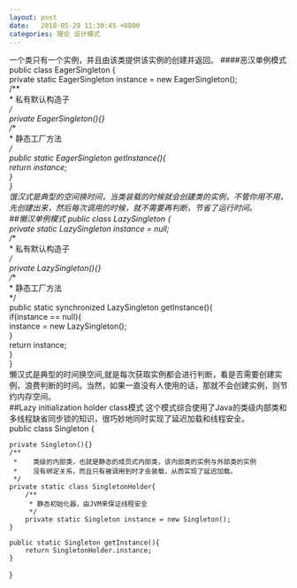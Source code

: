 ```yaml
---
layout: post
date:   2018-05-29 11:30:45 +0800
categories: 理论 设计模式
---
```

一个类只有一个实例，并且由该类提供该实例的创建并返回。
####恶汉单例模式
public class EagerSingleton {  
    private static EagerSingleton instance = new EagerSingleton();  
    /**  
     * 私有默认构造子  
     */  
    private EagerSingleton(){}  
    /**  
     * 静态工厂方法  
     */  
    public static EagerSingleton getInstance(){  
        return instance;  
    }  
}  
饿汉式是典型的空间换时间，当类装载的时候就会创建类的实例，不管你用不用，先创建出来，然后每次调用的时候，就不需要再判断，节省了运行时间。  
##懒汉单例模式
public class LazySingleton {  
    private static LazySingleton instance = null;  
    /**  
     * 私有默认构造子  
     */  
    private LazySingleton(){}  
    /**  
     * 静态工厂方法  
     */  
    public static synchronized LazySingleton getInstance(){  
        if(instance == null){  
            instance = new LazySingleton();  
        }  
        return instance;  
    }   
}  
懒汉式是典型的时间换空间,就是每次获取实例都会进行判断，看是否需要创建实例，浪费判断的时间。当然，如果一直没有人使用的话，那就不会创建实例，则节约内存空间。  
##Lazy initialization holder class模式
这个模式综合使用了Java的类级内部类和多线程缺省同步锁的知识，很巧妙地同时实现了延迟加载和线程安全。  
public class Singleton {  

    private Singleton(){}  
    /**  
     *    类级的内部类，也就是静态的成员式内部类，该内部类的实例与外部类的实例  
     *    没有绑定关系，而且只有被调用到时才会装载，从而实现了延迟加载。   
     */  
    private static class SingletonHolder{
        /**
         * 静态初始化器，由JVM来保证线程安全
         */
        private static Singleton instance = new Singleton();
    }

    public static Singleton getInstance(){
        return SingletonHolder.instance;
    }
}
